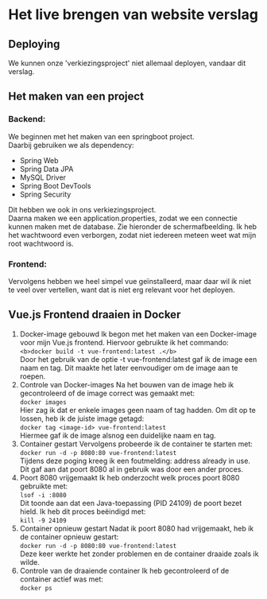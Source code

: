 # Het live brengen van website verslag
## Deploying

We kunnen onze 'verkiezingsproject' niet allemaal deployen, vandaar dit verslag.

## Het maken van een project 
### Backend:
We beginnen met het maken van een springboot project. <br>
Daarbij gebruiken we als dependency: <br>
* Spring Web
* Spring Data JPA
* MySQL Driver
* Spring Boot DevTools
* Spring Security

Dit hebben we ook in ons verkiezingsproject.<br>
Daarna maken we een application.properties, zodat we een connectie kunnen maken met de database. Zie hieronder de schermafbeelding.
Ik heb het wachtwoord even verborgen, zodat niet iedereen meteen weet wat mijn root wachtwoord is.

[//]: # (![Application Properties]&#40;../deploying-pictures/applicationProperties.png&#41;)

### Frontend:
Vervolgens hebben we heel simpel vue geïnstalleerd, maar daar wil ik niet te veel over vertellen, want dat is niet erg
relevant voor het deployen.

## Vue.js Frontend draaien in Docker
1. Docker-image gebouwd
    Ik begon met het maken van een Docker-image voor mijn Vue.js frontend. Hiervoor gebruikte ik het commando:<br>
    ```<b>docker build -t vue-frontend:latest .</b>``` <br>
    Door het gebruik van de optie -t vue-frontend:latest gaf ik de image een naam en tag. Dit maakte het later eenvoudiger om de image aan te roepen.
2. Controle van Docker-images
   Na het bouwen van de image heb ik gecontroleerd of de image correct was gemaakt met:<br>
   ```docker images```<br>
   Hier zag ik dat er enkele images geen naam of tag hadden. Om dit op te lossen, heb ik de juiste image getagd:<br>
   ```docker tag <image-id> vue-frontend:latest```<br>
   Hiermee gaf ik de image alsnog een duidelijke naam en tag.
3. Container gestart
   Vervolgens probeerde ik de container te starten met:<br>
   ```docker run -d -p 8080:80 vue-frontend:latest```<br>
   Tijdens deze poging kreeg ik een foutmelding: address already in use. Dit gaf aan dat poort 8080 al in gebruik was door een ander proces.
4. Poort 8080 vrijgemaakt
   Ik heb onderzocht welk proces poort 8080 gebruikte met:<br>
   ```lsof -i :8080```<br>
   Dit toonde aan dat een Java-toepassing (PID 24109) de poort bezet hield. Ik heb dit proces beëindigd met:<br>
   ```kill -9 24109```<br>
5. Container opnieuw gestart
   Nadat ik poort 8080 had vrijgemaakt, heb ik de container opnieuw gestart:<br>
   ```docker run -d -p 8080:80 vue-frontend:latest```<br>
   Deze keer werkte het zonder problemen en de container draaide zoals ik wilde.
6. Controle van de draaiende container
   Ik heb gecontroleerd of de container actief was met:<br>
   ```docker ps```<br>
